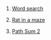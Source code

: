 1. [Word search](https://leetcode.com/problems/word-search/submissions/)

2. [Rat in a maze](https://practice.geeksforgeeks.org/problems/rat-in-a-maze-problem/1#)

3. [Path Sum 2](https://leetcode.com/problems/path-sum-ii/)
